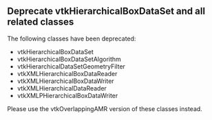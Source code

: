 ## Deprecate vtkHierarchicalBoxDataSet and all related classes

The following classes have been deprecated:

 - vtkHierarchicalBoxDataSet
 - vtkHierarchicalBoxDataSetAlgorithm
 - vtkHierarchicalDataSetGeometryFilter
 - vtkXMLHierarchicalBoxDataReader
 - vtkXMLHierarchicalBoxDataWriter
 - vtkXMLHierarchicalDataReader
 - vtkXMLPHierarchicalBoxDataWriter

 Please use the vtkOverlappingAMR version of these classes instead.
